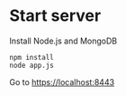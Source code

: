 # Start server
Install Node.js and MongoDB

    npm install
    node app.js

Go to [https://localhost:8443](https://localhost:8443)
